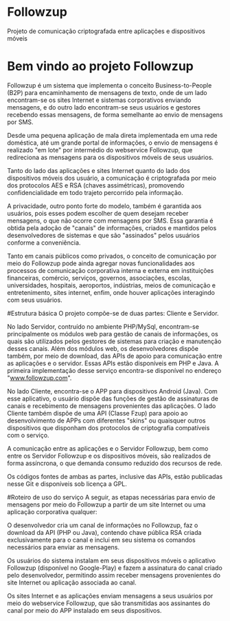 # Followzup
Projeto de comunicação criptografada entre aplicações e dispositivos móveis

# Bem vindo ao projeto Followzup
Followzup é um sistema que implementa o conceito Business-to-People (B2P) para encaminhamento de mensagens de texto, onde de um lado encontram-se os sites Internet e sistemas corporativos enviando mensagens, e do outro lado encontram-se seus usuários e gestores recebendo essas mensagens, de forma semelhante ao envio de mensagens por SMS.

Desde uma pequena aplicação de mala direta implementada em uma rede doméstica, até um grande portal de informações, o envio de mensagens é realizado "em lote" por intermédio do webservice Followzup, que redireciona as mensagens para os dispositivos móveis de seus usuários.

Tanto do lado das aplicações e sites Internet quanto do lado dos dispositivos móveis dos usuário, a comunicação é criptografada por meio dos protocolos AES e RSA (chaves assimétricas), promovendo confidencialidade em todo trajeto percorrido pela informação.

A privacidade, outro ponto forte do modelo, também é garantida aos usuários, pois esses podem escolher de quem desejam receber mensagens, o que não ocorre com mensagens por SMS. Essa garantia é obtida pela adoção de "canais" de informações, criados e mantidos pelos desenvolvedores de sistemas e que são "assinados" pelos usuários conforme a conveniência.

Tanto em canais públicos como privados, o conceito de comunicação por meio do Followzup pode ainda agregar novas funcionalidades aos processos de comunicação corporativa interna e externa em instituições financeiras, comércio, serviços, governos, associações, escolas, universidades, hospitais, aeroportos, indústrias, meios de comunicação e entretenimento, sites internet, enfim, onde houver aplicações interagindo com seus usuários.

#Estrutura básica
O projeto compõe-se de duas partes: Cliente e Servidor.

No lado Servidor, contruído no ambiente PHP/MySql, encontram-se principalmente os módulos web para gestão de canais de informações, os quais são utilizados pelos gestores de sistemas para criação e manutenção desses canais. Além dos módulos web, os desenvolvedores dispõe também, por meio de download, das APIs de apoio para comunicação entre as aplicações e o servidor. Essas APIs estão disponíveis em PHP e Java. A primeira implementação desse serviço encontra-se disponível no endereço "www.followzup.com". 

No lado Cliente, encontra-se o APP para dispositivos Android (Java). Com esse aplicativo, o usuário dispõe das funções de gestão de assinaturas de canais e recebimento de mensagens provenientes das aplicações. O lado Cliente também dispõe de uma API (Classe Fzup) para apoio ao desenvolvimento de APPs com diferentes "skins" ou quaisquer outros dispositivos que disponham dos protocolos de criptografia compatíveis com o serviço.

A comunicação entre as aplicações e o Servidor Followzup, bem como entre os Servidor Followzup e os dispositivos móveis, são realizados de forma assíncrona, o que demanda consumo reduzido dos recursos de rede.

Os códigos fontes de ambas as partes, inclusive das APIs, estão publicadas nesse Git e disponíveis sob licença a GPL.

#Roteiro de uso do serviço
A seguir, as etapas necessárias para envio de mensagens por meio do Followzup a partir de um site Internet ou uma aplicação corporativa qualquer:

O desenvolvedor cria um canal de informações no Followzup, faz o download da API (PHP ou Java), contendo chave pública RSA criada exclusivamente para o canal e inclui em seu sistema os comandos necessários para enviar as mensagens.

Os usuários do sistema instalam em seus dispositivos móveis o aplicativo Followzup (disponível no Google-Play) e fazem a assinatura do canal criado pelo desenvolvedor, permitindo assim receber mensagens provenientes do site Internet ou aplicação associada ao canal.

Os sites Internet e as aplicações enviam mensagens a seus usuários por meio do webservice Followzup, que são transmitidas aos assinantes do canal por meio do APP instalado em seus dispositivos.

